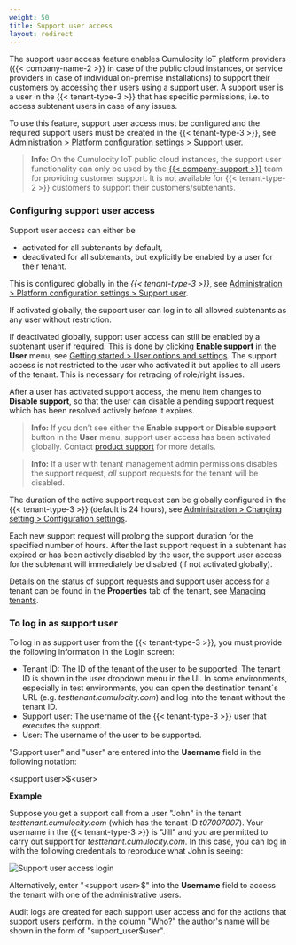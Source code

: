 ```yaml
---
weight: 50
title: Support user access
layout: redirect
---
```


The support user access feature enables Cumulocity IoT platform providers ({{< company-name-2 >}} in case of the public cloud instances, or service providers in case of individual on-premise installations) to support their customers by accessing their users using a support user. A support user is a user in the {{< tenant-type-3 >}} that has specific permissions, i.e. to access subtenant users in case of any issues.

To use this feature, support user access must be configured and the required support users must be created in the {{< tenant-type-3 >}}, see [Administration > Platform configuration settings > Support user](/users-guide/administration/#config-support-users).

> **Info:** On the Cumulocity IoT public cloud instances, the support user functionality can only be used by the [{{< company-support >}}](/welcome/contacting-support/) team for providing customer support. It is not available for {{< tenant-type-2 >}} customers to support their customers/subtenants.

<a name="configuring-support-access"></a>
### Configuring support user access

Support user access can either be

* activated for all subtenants by default,
* deactivated for all subtenants, but explicitly be enabled by a user for their tenant.

This is configured globally in the *{{< tenant-type-3 >}}*, see [Administration > Platform configuration settings > Support user](/users-guide/administration/#config-support-users).


If activated globally, the support user can log in to all allowed subtenants as any user without restriction.

If deactivated globally, support user access can still be enabled by a subtenant user if required. This is done by clicking **Enable support** in the **User** menu, see [Getting started > User options and settings](/users-guide/getting-started/#user-settings). The support access is not restricted to the user who activated it but applies to all users of the tenant. This is necessary for retracing of role/right issues.

After a user has activated support access, the menu item changes to **Disable support**, so that the user can disable a pending support request which has been resolved actively before it expires.

> **Info:** If you don’t see either the **Enable support** or **Disable support** button in the **User** menu, support user access has been activated globally. Contact [product support](/welcome/contacting-support/) for more details.

> **Info:** If a user with tenant management admin permissions disables the support request, *all* support requests for the tenant will be disabled.

The duration of the active support request can be globally configured in the {{< tenant-type-3 >}} (default is 24 hours), see [Administration > Changing setting > Configuration settings](/users-guide/administration/#config-platform).

Each new support request will prolong the support duration for the specified number of hours. After the last support request in a subtenant has expired or has been actively disabled by the user, the support user access for the subtenant will immediately be disabled (if not activated globally).

Details on the status of support requests and support user access for a tenant can be found in the **Properties** tab of the tenant, see [Managing tenants](/users-guide/enterprise-edition#managing-tenants).

### To log in as support user

To log in as support user from the {{< tenant-type-3 >}}, you must provide the following information in the Login screen:

* Tenant ID:  The ID of the tenant of the user to be supported. The tenant ID is shown in the user dropdown menu in the UI. In some environments, especially in test environments, you can open the destination tenant´s URL (e.g. *testtenant.cumulocity.com*) and log into the tenant without the tenant ID.
* Support user: The username of the {{< tenant-type-3 >}} user that executes the support.
* User: The username of the user to be supported.

"Support user" and "user" are entered into the **Username** field in the following notation:

&#60;support user>&#36;&#60;user>

**Example**

Suppose you get a support call from a user "John" in the tenant *testtenant.cumulocity.com* (which has the tenant ID *t07007007*). Your username in the {{< tenant-type-3 >}} is "Jill" and you are permitted to carry out support for *testtenant.cumulocity.com*. In this case, you can log in with the following credentials to reproduce what John is seeing:

![Support user access login](/images/users-guide/enterprise-tenant/et-support-user-access.png)

Alternatively, enter "&#60;support user>&#36;" into the **Username** field to access the tenant with one of the administrative users.

Audit logs are created for each support user access and for the actions that support users perform. In the column "Who?" the author's name will be shown in the form of "support_user$user".
